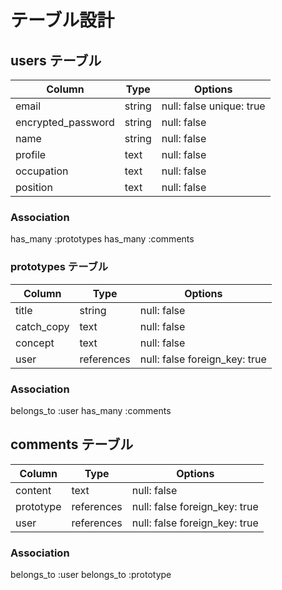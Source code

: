# テーブル設計

## users テーブル

| Column             | Type   | Options     |
| ------------------ | ------ | ----------- |
| email              | string | null: false unique: true|
| encrypted_password | string | null: false |
| name               | string | null: false |
| profile            | text   | null: false |
| occupation         | text   | null: false |
| position           | text   | null: false |

### Association
has_many :prototypes
has_many :comments

### prototypes テーブル

| Column             | Type       | Options     |
| ------------------ | ---------- | ----------- |
| title              | string     | null: false |
| catch_copy         | text       | null: false |
| concept            | text       | null: false |
| user               | references | null: false foreign_key: true |

### Association
belongs_to :user
has_many :comments


## comments テーブル

| Column             | Type       | Options     |
| ------------------ | ---------- | ----------- |
| content            | text       | null: false |
| prototype          | references | null: false foreign_key: true |
| user               | references | null: false foreign_key: true |

### Association
belongs_to :user
belongs_to :prototype


